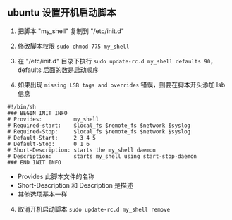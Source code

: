 ## ubuntu 设置开机启动脚本

1. 把脚本 "my_shell" 复制到 "/etc/init.d"

2. 修改脚本权限 `sudo chmod 775 my_shell`

3. 在 "/etc/init.d" 目录下执行 `sudo update-rc.d my_shell defaults 90`，defaults 后面的数是启动顺序

4. 如果出现 `missing LSB tags and overrides` 错误，则要在脚本开头添加 lsb 信息
```
#!/bin/sh
### BEGIN INIT INFO
# Provides:          my_shell
# Required-start:    $local_fs $remote_fs $network $syslog
# Required-Stop:     $local_fs $remote_fs $network $syslog
# Default-Start:     2 3 4 5
# Default-Stop:      0 1 6
# Short-Description: starts the my_shell daemon
# Description:       starts my_shell using start-stop-daemon
### END INIT INFO
```
- Provides 此脚本文件的名称
- Short-Description 和 Description 是描述
- 其他选项基本一样

4. 取消开机启动脚本 `sudo update-rc.d my_shell remove`